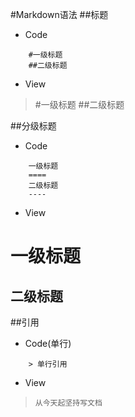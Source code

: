 #Markdown语法
##标题
- Code
```
	#一级标题
	##二级标题
```
- View

> #一级标题
> ##二级标题

##分级标题
- Code
```
	一级标题
	====
	二级标题
	----
```
- View

一级标题
==
二级标题
--


##引用
- Code(单行)
```
	> 单行引用
```
- View

> `从今天起坚持写文档`

